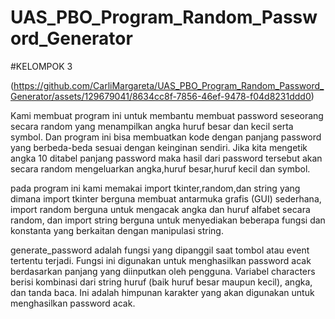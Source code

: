 # UAS_PBO_Program_Random_Password_Generator
#KELOMPOK 3

(https://github.com/CarliMargareta/UAS_PBO_Program_Random_Password_Generator/assets/129679041/8634cc8f-7856-46ef-9478-f04d8231ddd0)

Kami membuat program ini untuk membantu membuat password seseorang secara random yang menampilkan angka huruf besar dan kecil serta symbol. Dan program ini bisa membuatkan kode dengan panjang password yang berbeda-beda sesuai dengan keinginan sendiri. Jika kita mengetik angka 10 ditabel panjang password maka hasil dari password tersebut akan secara random mengeluarkan angka,huruf besar,huruf kecil dan symbol.

pada program ini kami memakai import tkinter,random,dan string yang dimana import tkinter berguna membuat antarmuka grafis (GUI) sederhana, import random berguna untuk mengacak angka dan huruf alfabet secara random, dan import string berguna untuk menyediakan beberapa fungsi dan konstanta yang berkaitan dengan manipulasi string.

generate_password adalah fungsi yang dipanggil saat tombol atau event tertentu terjadi. Fungsi ini digunakan untuk menghasilkan password acak berdasarkan panjang yang diinputkan oleh pengguna. Variabel characters berisi kombinasi dari string huruf (baik huruf besar maupun kecil), angka, dan tanda baca. Ini adalah himpunan karakter yang akan digunakan untuk menghasilkan password acak.
